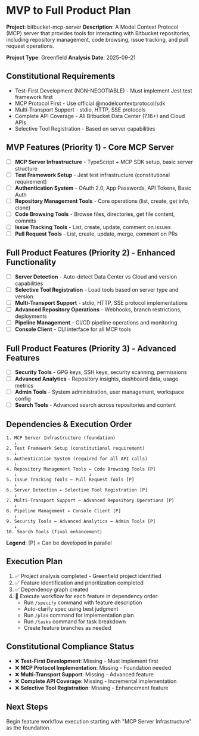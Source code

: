 # MVP to Full Product Plan

**Project**: bitbucket-mcp-server
**Description**: A Model Context Protocol (MCP) server that provides tools for interacting with Bitbucket repositories, including repository management, code browsing, issue tracking, and pull request operations.

**Project Type**: Greenfield
**Analysis Date**: 2025-09-21

## Constitutional Requirements
- Test-First Development (NON-NEGOTIABLE) - Must implement Jest test framework first
- MCP Protocol First - Use official @modelcontextprotocol/sdk
- Multi-Transport Support - stdio, HTTP, SSE protocols
- Complete API Coverage - All Bitbucket Data Center (7.16+) and Cloud APIs
- Selective Tool Registration - Based on server capabilities

## MVP Features (Priority 1) - Core MCP Server
- [ ] **MCP Server Infrastructure** - TypeScript + MCP SDK setup, basic server structure
- [ ] **Test Framework Setup** - Jest test infrastructure (constitutional requirement)
- [ ] **Authentication System** - OAuth 2.0, App Passwords, API Tokens, Basic Auth
- [ ] **Repository Management Tools** - Core operations (list, create, get info, clone)
- [ ] **Code Browsing Tools** - Browse files, directories, get file content, commits
- [ ] **Issue Tracking Tools** - List, create, update, comment on issues
- [ ] **Pull Request Tools** - List, create, update, merge, comment on PRs

## Full Product Features (Priority 2) - Enhanced Functionality
- [ ] **Server Detection** - Auto-detect Data Center vs Cloud and version capabilities
- [ ] **Selective Tool Registration** - Load tools based on server type and version
- [ ] **Multi-Transport Support** - stdio, HTTP, SSE protocol implementations
- [ ] **Advanced Repository Operations** - Webhooks, branch restrictions, deployments
- [ ] **Pipeline Management** - CI/CD pipeline operations and monitoring
- [ ] **Console Client** - CLI interface for all MCP tools

## Full Product Features (Priority 3) - Advanced Features
- [ ] **Security Tools** - GPG keys, SSH keys, security scanning, permissions
- [ ] **Advanced Analytics** - Repository insights, dashboard data, usage metrics
- [ ] **Admin Tools** - System administration, user management, workspace config
- [ ] **Search Tools** - Advanced search across repositories and content

## Dependencies & Execution Order
```
1. MCP Server Infrastructure (foundation)
   ↓
2. Test Framework Setup (constitutional requirement)
   ↓
3. Authentication System (required for all API calls)
   ↓
4. Repository Management Tools ← Code Browsing Tools [P]
   ↓                           ↓
5. Issue Tracking Tools ← Pull Request Tools [P]
   ↓
6. Server Detection ← Selective Tool Registration [P]
   ↓
7. Multi-Transport Support ← Advanced Repository Operations [P]
   ↓
8. Pipeline Management ← Console Client [P]
   ↓
9. Security Tools ← Advanced Analytics ← Admin Tools [P]
   ↓
10. Search Tools (final enhancement)
```

**Legend**: [P] = Can be developed in parallel

## Execution Plan
1. ✅ Project analysis completed - Greenfield project identified
2. ✅ Feature identification and prioritization completed
3. ✅ Dependency graph created
4. 🔄 Execute workflow for each feature in dependency order:
   - Run `/specify` command with feature description
   - Auto-clarify spec using best judgment
   - Run `/plan` command for implementation plan
   - Run `/tasks` command for task breakdown
   - Create feature branches as needed

## Constitutional Compliance Status
- ❌ **Test-First Development**: Missing - Must implement first
- ❌ **MCP Protocol Implementation**: Missing - Foundation needed
- ❌ **Multi-Transport Support**: Missing - Advanced feature
- ❌ **Complete API Coverage**: Missing - Incremental implementation
- ❌ **Selective Tool Registration**: Missing - Enhancement feature

## Next Steps
Begin feature workflow execution starting with "MCP Server Infrastructure" as the foundation.